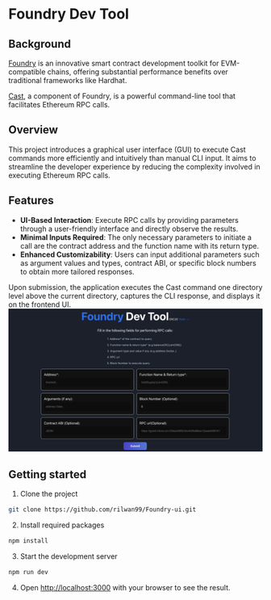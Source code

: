 # Foundry Dev Tool

## Background
[Foundry](https://github.com/foundry-rs/foundry) is an innovative smart contract development toolkit for EVM-compatible chains, offering substantial performance benefits over traditional frameworks like Hardhat.

[Cast](https://book.getfoundry.sh/cast/?highlight=cast#how-to-use-cast), a component of Foundry, is a powerful command-line tool that facilitates Ethereum RPC calls.

## Overview
This project introduces a graphical user interface (GUI) to execute Cast commands more efficiently and intuitively than manual CLI input. It aims to streamline the developer experience by reducing the complexity involved in executing Ethereum RPC calls.

## Features
- **UI-Based Interaction**: Execute RPC calls by providing parameters through a user-friendly interface and directly observe the results.
- **Minimal Inputs Required**: The only necessary parameters to initiate a call are the contract address and the function name with its return type.
- **Enhanced Customizability**: Users can input additional parameters such as argument values and types, contract ABI, or specific block numbers to obtain more tailored responses.

Upon submission, the application executes the Cast command one directory level above the current directory, captures the CLI response, and displays it on the frontend UI.
![UI Screenshot](public/landing.png)




## Getting started
1. Clone the project
```bash
git clone https://github.com/rilwan99/Foundry-ui.git
```

2. Install required packages
```bash
npm install
```

3. Start the development server
```bash
npm run dev
``` 

4. Open [http://localhost:3000](http://localhost:3000) with your browser to see the result.